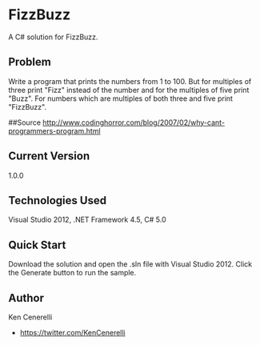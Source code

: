 # FizzBuzz
A C# solution for FizzBuzz.

## Problem
Write a program that prints the numbers from 1 to 100. But for multiples of three print "Fizz" instead of the number and for the multiples of five print "Buzz". For numbers which are multiples of both three and five print "FizzBuzz".

##Source
http://www.codinghorror.com/blog/2007/02/why-cant-programmers-program.html

## Current Version
1.0.0

## Technologies Used
Visual Studio 2012, .NET Framework 4.5, C# 5.0

## Quick Start
Download the solution and open the .sln file with Visual Studio 2012. Click the Generate button to run the sample.

## Author
Ken Cenerelli

+ https://twitter.com/KenCenerelli
